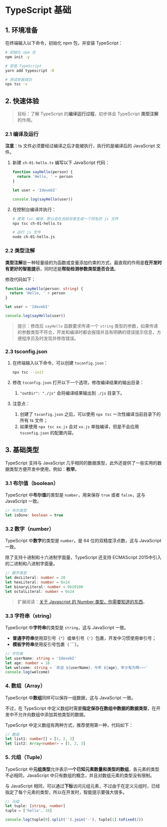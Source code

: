 # TypeScript 基础

## 1. 环境准备

在终端输入以下命令，初始化 npm 包，并安装 TypeScript：

```bash
# 初始化 npm 包
npm init -y

# 安装 TypeScript
yarn add typescript -D

# 测试安装成功
npx tsc -v
```

## 2. 快速体验

> 目标：了解 TypeScript 的**编译运行过程**，初步体会 TypeScript **类型注解**的作用。

### 2.1 编译及运行

**注意**：ts 文件必须要经过编译之后才能被执行，执行的是编译后的 JavaScript 文件。

1. 新建 `ch-01-hello.ts` 编写以下 JavaScript 代码：

   ```ts
   function sayHello(person) {
     return 'Hello, ' + person
   }

   let user = 'IdevebI'

   console.log(sayHello(user))
   ```

2. 在控制台编译并执行：

   ```bash
   # 使用 tsc 编译，默认会在当前目录生成一个同名的 js 文件
   npx tsc ch-01-hello.ts

   # 运行 js 文件
   node ch-01-hello.js
   ```

### 2.2 类型注解

**类型注解**是一种轻量级的为函数或变量添加约束的方式，最直观的作用是**在开发时有更好的智能提示**，同时还能**帮助检测参数类型是否合法**。

修改代码如下：

```ts
function sayHello(person: string) {
  return 'Hello, ' + person
}

let user = 'IdevebI'

console.log(sayHello(user))
```

> 提示：修改后 `sayHello` 函数要求传递一个 `string` 类型的参数，如果传递的参数类型不符合，开发和编译时都会报错并且有明确的错误提示信息，方便程序员及时发现并修改错误。

### 2.3 tsconfig.json

1. 在终端输入以下命令，可以创建 `tsconfig.json`：

   ```bash
   npx tsc --init
   ```

2. 修改 `tsconfig.json` 打开以下一个选项，修改编译结果的输出目录：

   1. `"outDir": "./js"` 会将编译结果输出到 `./js` 目录下。

3. 注意点：

   1. 创建了 `tsconfig.json` 之后，可以使用 `npx tsc` 一次性编译当前目录下的所有 ts 文件；
   2. 如果使用 `npx tsc xx.js` 会对 `xx.js` 单独编译，但是不会应用 `tsconfig.json` 的配置内容。

## 3. 基础类型

TypeScript 支持与 JavaScript 几乎相同的数据类型，此外还提供了一些实用的数据类型方便开发中使用，例如：**枚举**。

### 3.1 布尔值（boolean）

TypeScript 中**布尔值**的类型是 `number`，用来保存 `true` 或者 `false`，这与 JavaScript 一致。

```ts
// 布尔类型
let isDone: boolean = true
```

### 3.2 数字（number）

TypeScript 中**数字**的类型是 `number`，是 64 位的双精度浮点数，这与 JavaScript 一致。

除了支持十进制和十六进制字面量，TypeScript 还支持 ECMAScript 2015中引入的二进制和八进制字面量。

```ts
// 数字类型
let decLiteral: number = 20
let hexLiteral: number = 0x14
let binaryLiteral: number = 0b10100
let octalLiteral: number = 0o24
```

> 扩展阅读：[关于 Javascript 的 Number 类型，你需要知道的东西](https://genuifx.github.io/2018/04/17/here-is-what-you-need-to-know-about-javasciprt-number-type/)。

### 3.3 字符串（string）

TypeScript 中**字符串**的类型是 `string`，这与 JavaScript 一致。

- **普通字符串**使用双引号（`"`）或单引号（`'`）包裹，开发中习惯使用单引号；
- **模板字符串**使用反引号包裹（ `\``）。

```ts
// 字符串
let userName: string = 'IdevebI'
let age: number = 18
let welcome: string = `欢迎 ${userName}，今年 ${age}，年少有为啊~~~`
console.log(welcome)
```

### 4. 数组（Array）

TypeScript 中**数组**同样可以保存一组数据，这与 JavaScript 一致。

不过，在 TypeScript 中定义数组时需要**指定保存在数组中数据的数据类型**，在开发中不允许向数组中添加其他类型的数据。

TypeScript 中定义数组有两种方式，推荐使用第一种，代码如下：

```ts
// 数组
let list1: number[] = [1, 2, 3]
let list2: Array<number> = [1, 2, 3]
```

### 5. 元组（Tuple）

TypeScript 中**元组类型**允许表示**一个已知元素数量和类型的数组**，各元素的类型不必相同，JavaScript 中只有数组的概念，并且对数组元素的类型没有限制。

与 JavaScript 相同，可以通过**下标**访问元组元素，不过由于在定义元组时，已经指定了每个元素的类型，所以在开发时，智能提示要强大很多。

```ts
// 元组
let tuple: [string, number]
tuple = ['hello', 16]

console.log(tuple[0].split('').join('-'), tuple[1].toFixed(2))
```
